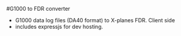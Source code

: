 #G1000 to FDR converter
- G1000 data log files (DA40 format) to X-planes FDR. Client side
- includes expressjs for dev hosting.
